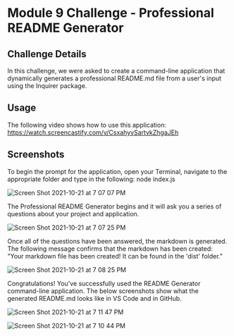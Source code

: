 # Module 9 Challenge - Professional README Generator

## Challenge Details
In this challenge, we were asked to create a command-line application that dynamically generates a professional README.md file from a user's input using the Inquirer package.

## Usage
The following video shows how to use this application: https://watch.screencastify.com/v/CsxahyvSartvkZhgaJEh

## Screenshots
To begin the prompt for the application, open your Terminal, navigate to the appropriate folder and type in the following: node index.js

![Screen Shot 2021-10-21 at 7 07 07 PM](https://user-images.githubusercontent.com/40374896/138370374-6993d50d-a250-41d9-99c0-aff2da519238.png)


The Professional README Generator begins and it will ask you a series of questions about your project and application.

![Screen Shot 2021-10-21 at 7 07 25 PM](https://user-images.githubusercontent.com/40374896/138370429-e83b4229-5a65-4aad-af88-c878145352d8.png)

Once all of the questions have been answered, the markdown is generated. The following message confirms that the markdown has been created: "Your markdown file has been created! It can be found in the 'dist' folder."

![Screen Shot 2021-10-21 at 7 08 25 PM](https://user-images.githubusercontent.com/40374896/138370469-470122e1-1c28-4e3e-afb3-3f08ea09de88.png)


Congratulations! You've successfully used the README Generator command-line application. The below screenshots show what the generated README.md looks like in VS Code and in GitHub.

![Screen Shot 2021-10-21 at 7 11 47 PM](https://user-images.githubusercontent.com/40374896/138370693-a5e67d77-fe99-4743-bb87-f73c3c389311.png)

![Screen Shot 2021-10-21 at 7 10 44 PM](https://user-images.githubusercontent.com/40374896/138370669-c4a21bc7-3c5e-4aca-afa6-1d2a8ed7efcd.png)
